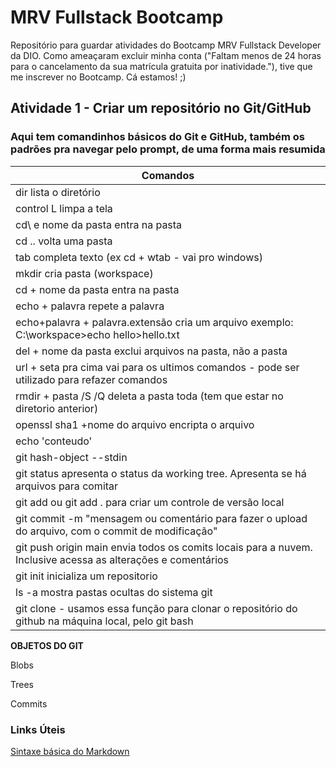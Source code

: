 # MRV Fullstack Bootcamp
Repositório para guardar atividades do Bootcamp MRV Fullstack Developer da DIO. Como ameaçaram excluir minha conta ("Faltam menos de 24 horas para o cancelamento da sua matrícula gratuita por inatividade."), tive que me inscrever no Bootcamp. Cá estamos! ;)

## Atividade 1 - Criar um repositório no Git/GitHub

### **Aqui tem comandinhos básicos do Git e GitHub, também os padrões pra navegar pelo prompt, de uma forma mais resumida**

| Comandos |
| ----------- |
|	dir		lista o diretório	|
|	control L 	limpa a tela	|
|	cd\ e nome da pasta		entra na pasta	|
|	cd ..	volta uma pasta	|
|	tab	completa texto (ex cd + wtab - vai pro windows)	|
|	mkdir cria pasta (workspace)	|
|	cd + nome da pasta	entra na pasta	|
|	echo + palavra 	repete a palavra	|
|	echo+palavra + palavra.extensão 	cria um arquivo exemplo: C:\workspace>echo hello>hello.txt	|
|	del + nome da pasta	exclui arquivos na pasta, não a pasta	|
|	url + seta pra cima vai para os ultimos comandos - pode ser utilizado para refazer comandos	|
|	rmdir + pasta /S /Q	deleta a pasta toda (tem que estar no diretorio anterior)	|
|	openssl sha1 +nome do arquivo	encripta o arquivo	|
|echo 'conteudo' | 
|	git hash-object --stdin	|
|	git status apresenta o status da working tree. Apresenta se há arquivos para comitar	|
|	git add ou git add . para criar um controle de versão local	|
|	git commit -m "mensagem ou comentário para fazer o upload do arquivo, com o commit de modificação" 	|
|git push origin main envia todos os comits locais para a nuvem. Inclusive acessa as alterações e comentários|
|	git init inicializa um repositorio	|
|	ls -a mostra pastas ocultas do sistema git	|
|	git clone - usamos essa função para clonar o repositório do github na máquina local, pelo git bash	|



**OBJETOS DO GIT**

Blobs

Trees 

Commits


### Links Úteis

[Sintaxe básica do Markdown](/https://www.markdownguide.org/)
